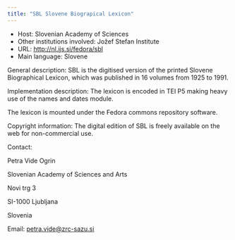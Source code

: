 ```yaml
---
title: "SBL Slovene Biograpical Lexicon"
---
```





* Host: Slovenian Academy of Sciences
* Other institutions involved:
 Jožef Stefan Institute
* URL: <http://nl.ijs.si/fedora/sbl>
* Main language: Slovene



General description: SBL is the digitised version of the printed
 Slovene Biographical Lexicon, which was published in 16
 volumes from 1925 to 1991.



Implementation description:
 The lexicon is encoded in TEI P5 making heavy
 use of the names and dates module.
 
 The lexicon is mounted under the Fedora commons repository
 software.



Copyright information: The digital edition of SBL is freely available
 on the web for non-commercial use.



Contact:
 



Petra Vide Ogrin


Slovenian Academy of Sciences and Arts
 
 Novi trg 3
 
 SI-1000 Ljubljana
 
 Slovenia



Email: [petra.vide@zrc-sazu.si](mailto:petra.vide@zrc-sazu.si)





